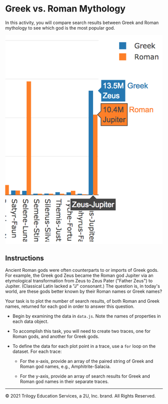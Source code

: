 # Greek vs. Roman Mythology

In this activity, you will compare search results between Greek and Roman mythology to see which god is the most popular god.

![Gods Search Results](Solved/gods.png)

## Instructions

Ancient Roman gods were often counterparts to or imports of Greek gods. For example, the Greek god Zeus became the Roman god Jupiter via an etymological transformation from Zeus to Zeus Pater ("Father Zeus") to Jupiter. (Classical Latin lacked a "J" consonant.) The question is, in today's world, are these gods better known by their Roman names or Greek names?

Your task is to plot the number of search results, of both Roman and Greek names, returned for each god in order to answer this question.

* Begin by examining the data in `data.js`. Note the names of properties in each data object.

* To accomplish this task, you will need to create two traces, one for Roman gods, and another for Greek gods.

* To define the data for each plot point in a trace, use a `for` loop on the dataset. For each trace:

  * For the x-axis, provide an array of the paired string of Greek and Roman god names, e.g., Amphitrite-Salacia.

  * For the y-axis, provide an array of search results for Greek and Roman god names in their separate traces.

------

© 2021 Trilogy Education Services, a 2U, Inc. brand. All Rights Reserved.
